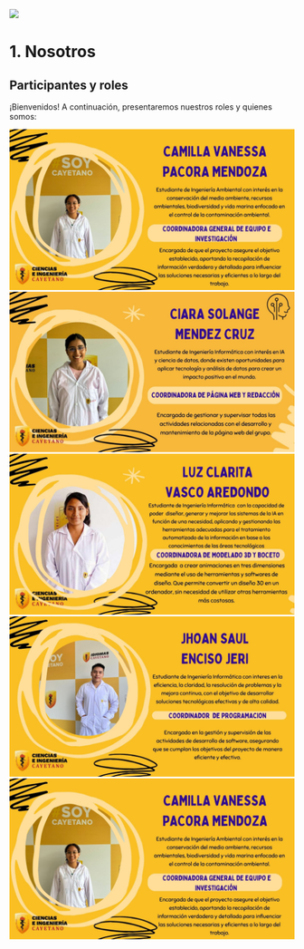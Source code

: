![](https://github.com/Kato7w7/Fundamento-Grupo_5/blob/main/FdD/Imagenes/Presentación.jpg)

<h1>1. Nosotros</h1>
<h2>Participantes y roles</h2>
<p>¡Bienvenidos! A continuación, presentaremos nuestros roles y quienes somos:</p>

![](https://github.com/Kato7w7/Fundamento-Grupo_5/blob/main/FdD/Imagenes/Camila.jpg)
![](https://github.com/Kato7w7/Fundamento-Grupo_5/blob/main/FdD/Imagenes/Ciara.jpg)
![](https://github.com/Kato7w7/Fundamento-Grupo_5/blob/main/FdD/Imagenes/luz.jpg)
![](https://github.com/Kato7w7/Fundamento-Grupo_5/blob/main/FdD/Imagenes/Jhoan.jpg)
![](https://github.com/Kato7w7/Fundamento-Grupo_5/blob/main/FdD/Imagenes/camila.jpg)
